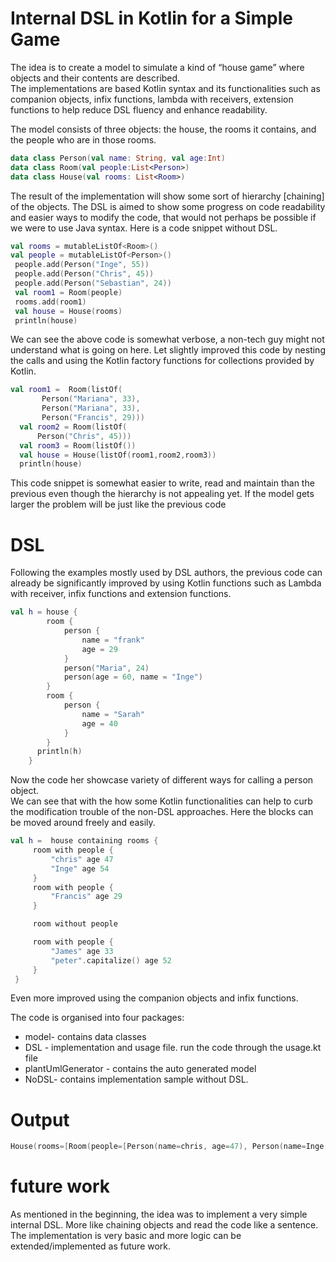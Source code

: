 
# Internal DSL in Kotlin for a Simple Game

The idea is to create a model to simulate a kind of “house game” where objects and their contents are described.  
The implementations are based Kotlin syntax and its functionalities such as companion objects, infix functions, 
lambda with receivers, extension functions to help reduce DSL fluency and enhance readability.

The model consists of three objects: the house, the rooms it contains, and the people who are in those rooms. 
```kotlin
data class Person(val name: String, val age:Int)
data class Room(val people:List<Person>)
data class House(val rooms: List<Room>)
```
The result of the implementation will show some sort of hierarchy [chaining] of the objects.
The DSL is aimed to show some progress on code readability and easier ways to modify the code, 
that would not perhaps be possible if we were to use Java syntax. Here is a code snippet without DSL. 
```kotlin
val rooms = mutableListOf<Room>() 
val people = mutableListOf<Person>()
 people.add(Person("Inge", 55))
 people.add(Person("Chris", 45))
 people.add(Person("Sebastian", 24))
 val room1 = Room(people)
 rooms.add(room1)
 val house = House(rooms)
 println(house)
```
We can see the above code is somewhat verbose, a non-tech guy might not understand what is going on here.
Let slightly improved this code by nesting the calls and using 
the Kotlin factory functions for collections provided by Kotlin.
```kotlin
val room1 =  Room(listOf(
       Person("Mariana", 33),
       Person("Mariana", 33),
       Person("Francis", 29)))
  val room2 = Room(listOf(
      Person("Chris", 45)))
  val room3 = Room(listOf())
  val house = House(listOf(room1,room2,room3))
  println(house)
```
This code snippet is somewhat easier to write, read and maintain than 
the previous even though the hierarchy is not appealing yet. 
If the model gets larger the problem will be just like the previous code 
# DSL
Following the examples mostly used by DSL authors, the previous code can already 
be significantly improved by using Kotlin functions such as  Lambda with receiver, 
infix functions and extension functions.   
```kotlin
val h = house {
        room {
            person {
                name = "frank"
                age = 29
            }
            person("Maria", 24)
            person(age = 60, name = "Inge")
        }
        room {
            person {
                name = "Sarah"
                age = 40
            }
        }
      println(h)
    }
```
Now the code her showcase variety of different ways for calling a person object.  
We can see that with the how some Kotlin functionalities can help to curb 
the modification trouble of the non-DSL approaches. 
Here the blocks can be moved around freely and easily. 
```kotlin
val h =  house containing rooms {
     room with people {
         "chris" age 47
         "Inge" age 54
     }
     room with people {
         "Francis" age 29
     }

     room without people

     room with people {
         "James" age 33
         "peter".capitalize() age 52
     }
 }
```
Even more improved using the companion objects and infix functions. 

The code is organised into four packages:
- model- contains  data classes
- DSL - implementation and usage file. run the code through the usage.kt file
- plantUmlGenerator - contains the auto generated model
- NoDSL- contains implementation sample without DSL.

# Output
```kotlin
House(rooms=[Room(people=[Person(name=chris, age=47), Person(name=Inge, age=54)]), Room(people=[Person(name=Francis, age=29)])])
```
# future work
As mentioned in the beginning, the idea was to implement a very simple internal DSL. 
More like chaining objects and read the code like a sentence. 
The implementation is very basic and more logic can be extended/implemented as future work.  




